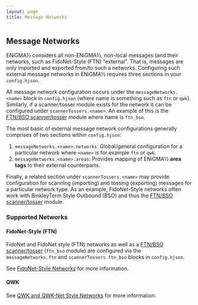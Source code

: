 ```yaml
---
layout: page
title: Message Networks
---
```

## Message Networks
ENiGMA½ considers all non-ENiGMA½, non-local messages (and their networks, such as FidoNet-Style (FTN) "external". That is, messages are only imported and exported from/to such a networks. Configuring such external message networks in ENiGMA½ requires three sections in your `config.hjson`.

All message network configuration occurs under the `messageNetworks.<name>` block in `config.hjson` (where name is something such as `ftn` or `qwk`). Similarly, if a scanner/tosser module exists for the network it can be configured under `scannerTossers.<name>`. An example of this is the [FTN/BSO scanner/tosser](bso-import-export.md) module where name is `ftn_bso`.

The most basic of external message network configurations generally comprises of two sections within `config.hjson`:

1. `messageNetworks.<name>.networks`: Global/general configuration for a particular network where `<name>` is for example `ftn` or `qwk`.
2. `messageNetworks.<name>.areas`: Provides mapping of ENiGMA½ **area tags** to their external counterparts.

Finally, a related section under `scannerTossers.<name>` may provide configuration for scanning (importing) and tossing (exporting) messages for a particular network type. As an example, FidoNet-Style networks often work with BinkleyTerm Style Outbound (BSO) and thus the [FTN/BSO scanner/tosser](bso-import-export.md) module.

### Supported Networks

#### FidoNet-Style (FTN)
FidoNet and FidoNet style (FTN) networks as well as a [FTN/BSO scanner/tosser](bso-import-export.md) (`ftn_bso` module) are configured via the `messageNetworks.ftn` and `scannerTossers.ftn_bso` blocks in `config.hjson`.

See [FidoNet-Style Networks](ftn.md) for more information.

#### QWK
See [QWK and QWK-Net Style Networks](qwk.md) for more information.
